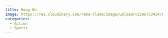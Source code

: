 ```yaml
---
title: Hang On
image: https://res.cloudinary.com/rama-llama/image/upload/v1596753454/Hang_On_ijerog.jpg
categories:
  - Action
  - Sports
---
```

